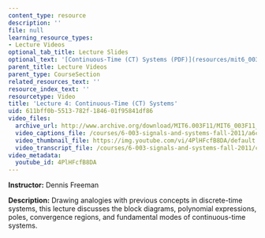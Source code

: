 ```yaml
---
content_type: resource
description: ''
file: null
learning_resource_types:
- Lecture Videos
optional_tab_title: Lecture Slides
optional_text: '[Continuous-Time (CT) Systems (PDF)](resources/mit6_003f11_lec04)'
parent_title: Lecture Videos
parent_type: CourseSection
related_resources_text: ''
resource_index_text: ''
resourcetype: Video
title: 'Lecture 4: Continuous-Time (CT) Systems'
uid: 611bff0b-5513-782f-1846-01f95841df86
video_files:
  archive_url: http://www.archive.org/download/MIT6.003F11/MIT6_003F11_lec04_300k.mp4
  video_captions_file: /courses/6-003-signals-and-systems-fall-2011/a6c54279a9665de1b5990ffea15edf34_4PlHFcfB8DA.vtt
  video_thumbnail_file: https://img.youtube.com/vi/4PlHFcfB8DA/default.jpg
  video_transcript_file: /courses/6-003-signals-and-systems-fall-2011/c6f124d6f8003afca2949c84b4035955_4PlHFcfB8DA.pdf
video_metadata:
  youtube_id: 4PlHFcfB8DA
---
```


**Instructor:** Dennis Freeman

**Description:** Drawing analogies with previous concepts in discrete-time systems, this lecture discusses the block diagrams, polynomial expressions, poles, convergence regions, and fundamental modes of continuous-time systems.